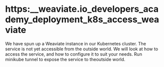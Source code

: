 # https:\_\_weaviate.io_developers_academy_deployment_k8s_access_weaviate

We have spun up a Weaviate instance in our Kubernetes cluster. The service is not yet accessible from the outside world. We will look at how to access the service, and how to configure it to suit your needs. Run minikube tunnel to expose the service to theoutside world.

